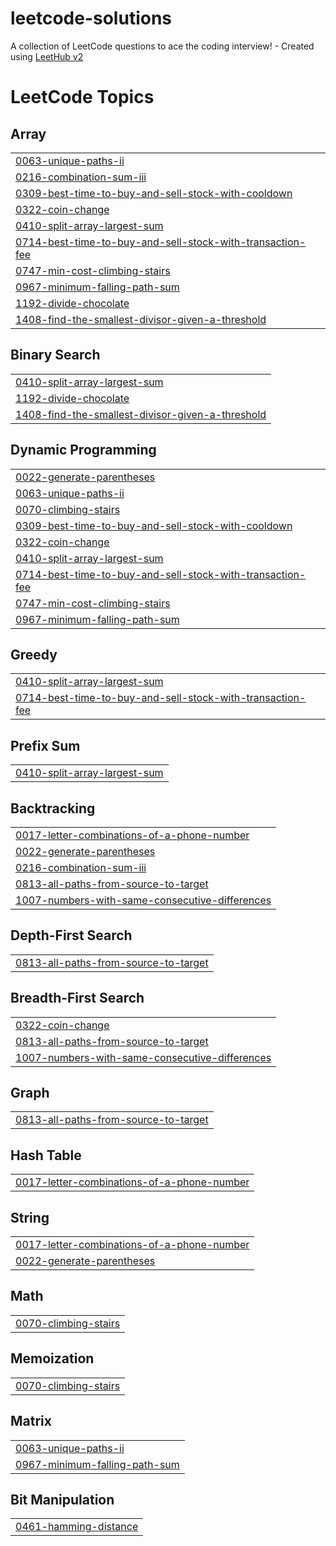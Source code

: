 # leetcode-solutions
A collection of LeetCode questions to ace the coding interview! - Created using [LeetHub v2](https://github.com/arunbhardwaj/LeetHub-2.0)

<!---LeetCode Topics Start-->
# LeetCode Topics
## Array
|  |
| ------- |
| [0063-unique-paths-ii](https://github.com/AramWondergem/leetcode-solutions/tree/master/0063-unique-paths-ii) |
| [0216-combination-sum-iii](https://github.com/AramWondergem/leetcode-solutions/tree/master/0216-combination-sum-iii) |
| [0309-best-time-to-buy-and-sell-stock-with-cooldown](https://github.com/AramWondergem/leetcode-solutions/tree/master/0309-best-time-to-buy-and-sell-stock-with-cooldown) |
| [0322-coin-change](https://github.com/AramWondergem/leetcode-solutions/tree/master/0322-coin-change) |
| [0410-split-array-largest-sum](https://github.com/AramWondergem/leetcode-solutions/tree/master/0410-split-array-largest-sum) |
| [0714-best-time-to-buy-and-sell-stock-with-transaction-fee](https://github.com/AramWondergem/leetcode-solutions/tree/master/0714-best-time-to-buy-and-sell-stock-with-transaction-fee) |
| [0747-min-cost-climbing-stairs](https://github.com/AramWondergem/leetcode-solutions/tree/master/0747-min-cost-climbing-stairs) |
| [0967-minimum-falling-path-sum](https://github.com/AramWondergem/leetcode-solutions/tree/master/0967-minimum-falling-path-sum) |
| [1192-divide-chocolate](https://github.com/AramWondergem/leetcode-solutions/tree/master/1192-divide-chocolate) |
| [1408-find-the-smallest-divisor-given-a-threshold](https://github.com/AramWondergem/leetcode-solutions/tree/master/1408-find-the-smallest-divisor-given-a-threshold) |
## Binary Search
|  |
| ------- |
| [0410-split-array-largest-sum](https://github.com/AramWondergem/leetcode-solutions/tree/master/0410-split-array-largest-sum) |
| [1192-divide-chocolate](https://github.com/AramWondergem/leetcode-solutions/tree/master/1192-divide-chocolate) |
| [1408-find-the-smallest-divisor-given-a-threshold](https://github.com/AramWondergem/leetcode-solutions/tree/master/1408-find-the-smallest-divisor-given-a-threshold) |
## Dynamic Programming
|  |
| ------- |
| [0022-generate-parentheses](https://github.com/AramWondergem/leetcode-solutions/tree/master/0022-generate-parentheses) |
| [0063-unique-paths-ii](https://github.com/AramWondergem/leetcode-solutions/tree/master/0063-unique-paths-ii) |
| [0070-climbing-stairs](https://github.com/AramWondergem/leetcode-solutions/tree/master/0070-climbing-stairs) |
| [0309-best-time-to-buy-and-sell-stock-with-cooldown](https://github.com/AramWondergem/leetcode-solutions/tree/master/0309-best-time-to-buy-and-sell-stock-with-cooldown) |
| [0322-coin-change](https://github.com/AramWondergem/leetcode-solutions/tree/master/0322-coin-change) |
| [0410-split-array-largest-sum](https://github.com/AramWondergem/leetcode-solutions/tree/master/0410-split-array-largest-sum) |
| [0714-best-time-to-buy-and-sell-stock-with-transaction-fee](https://github.com/AramWondergem/leetcode-solutions/tree/master/0714-best-time-to-buy-and-sell-stock-with-transaction-fee) |
| [0747-min-cost-climbing-stairs](https://github.com/AramWondergem/leetcode-solutions/tree/master/0747-min-cost-climbing-stairs) |
| [0967-minimum-falling-path-sum](https://github.com/AramWondergem/leetcode-solutions/tree/master/0967-minimum-falling-path-sum) |
## Greedy
|  |
| ------- |
| [0410-split-array-largest-sum](https://github.com/AramWondergem/leetcode-solutions/tree/master/0410-split-array-largest-sum) |
| [0714-best-time-to-buy-and-sell-stock-with-transaction-fee](https://github.com/AramWondergem/leetcode-solutions/tree/master/0714-best-time-to-buy-and-sell-stock-with-transaction-fee) |
## Prefix Sum
|  |
| ------- |
| [0410-split-array-largest-sum](https://github.com/AramWondergem/leetcode-solutions/tree/master/0410-split-array-largest-sum) |
## Backtracking
|  |
| ------- |
| [0017-letter-combinations-of-a-phone-number](https://github.com/AramWondergem/leetcode-solutions/tree/master/0017-letter-combinations-of-a-phone-number) |
| [0022-generate-parentheses](https://github.com/AramWondergem/leetcode-solutions/tree/master/0022-generate-parentheses) |
| [0216-combination-sum-iii](https://github.com/AramWondergem/leetcode-solutions/tree/master/0216-combination-sum-iii) |
| [0813-all-paths-from-source-to-target](https://github.com/AramWondergem/leetcode-solutions/tree/master/0813-all-paths-from-source-to-target) |
| [1007-numbers-with-same-consecutive-differences](https://github.com/AramWondergem/leetcode-solutions/tree/master/1007-numbers-with-same-consecutive-differences) |
## Depth-First Search
|  |
| ------- |
| [0813-all-paths-from-source-to-target](https://github.com/AramWondergem/leetcode-solutions/tree/master/0813-all-paths-from-source-to-target) |
## Breadth-First Search
|  |
| ------- |
| [0322-coin-change](https://github.com/AramWondergem/leetcode-solutions/tree/master/0322-coin-change) |
| [0813-all-paths-from-source-to-target](https://github.com/AramWondergem/leetcode-solutions/tree/master/0813-all-paths-from-source-to-target) |
| [1007-numbers-with-same-consecutive-differences](https://github.com/AramWondergem/leetcode-solutions/tree/master/1007-numbers-with-same-consecutive-differences) |
## Graph
|  |
| ------- |
| [0813-all-paths-from-source-to-target](https://github.com/AramWondergem/leetcode-solutions/tree/master/0813-all-paths-from-source-to-target) |
## Hash Table
|  |
| ------- |
| [0017-letter-combinations-of-a-phone-number](https://github.com/AramWondergem/leetcode-solutions/tree/master/0017-letter-combinations-of-a-phone-number) |
## String
|  |
| ------- |
| [0017-letter-combinations-of-a-phone-number](https://github.com/AramWondergem/leetcode-solutions/tree/master/0017-letter-combinations-of-a-phone-number) |
| [0022-generate-parentheses](https://github.com/AramWondergem/leetcode-solutions/tree/master/0022-generate-parentheses) |
## Math
|  |
| ------- |
| [0070-climbing-stairs](https://github.com/AramWondergem/leetcode-solutions/tree/master/0070-climbing-stairs) |
## Memoization
|  |
| ------- |
| [0070-climbing-stairs](https://github.com/AramWondergem/leetcode-solutions/tree/master/0070-climbing-stairs) |
## Matrix
|  |
| ------- |
| [0063-unique-paths-ii](https://github.com/AramWondergem/leetcode-solutions/tree/master/0063-unique-paths-ii) |
| [0967-minimum-falling-path-sum](https://github.com/AramWondergem/leetcode-solutions/tree/master/0967-minimum-falling-path-sum) |
## Bit Manipulation
|  |
| ------- |
| [0461-hamming-distance](https://github.com/AramWondergem/leetcode-solutions/tree/master/0461-hamming-distance) |
<!---LeetCode Topics End-->